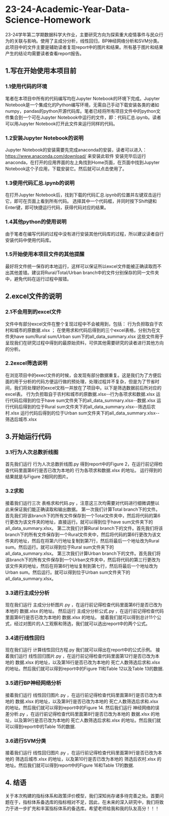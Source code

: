 # 23-24-Academic-Year-Data-Science-Homework
23-24学年第二学期数据科学大作业，主要研究方向为探索重大疫情事件与民众行为的关联与影响。使用了主成分分析，线性回归，BP神经网络分析和SVM分类。此项目中的文件主要是辅助读者复现report中的图片和结果。所有基于图片和结果产生的结论均需要读者查看report报告。
## 1.写在开始使用本项目前
### 1.1使用代码的环境
笔者在本项目中所有的代码编写均在Jupyter Notebook的环境下完成。Jupyter Notebook是一个集成化的Python编写环境，无需自己手动下载安装各类的诸如numpy，pandas的python开源代码库。笔者已经将所有项目文件中的python文件集合到一个可在Jupyter Notebook中运行的文件，即：代码汇总.ipynb。读者可以用Jupyter Notebook打开此文件来运行同样的代码。
### 1.2安装Jupyter Notebook的说明
Jupyter Notebook的安装需要先完成anaconda的安装，读者可以进入：https://www.anaconda.com/download/ 来安装此软件
安装完毕后运行anaconda，在打开的应用界面的左上角找到Home页面，在页面中找到Jupyter Notebook这个子应用，下载安装它。然后就可以点击使用了。
### 1.3使用代码汇总.ipynb的说明
在打开Jupyter Notebook后，找到下载的代码汇总.ipynb的位置并左键双击运行它，即可在页面上看到所有代码。
选择其中一个代码框，并同时按下Shift键和Enter键，即可快捷运行代码，获得代码对应的结果。
### 1.4其他python的使用说明
由于笔者在编写代码的过程中没有进行安装其他代码库的过程，所以建议读者自行安装代码中使用代码库。
### 1.5开始使用本项目文件的其他提醒
最好将文件统一保存的本地运行，这样可以保证所以excel文件能被正确读取而不出其他差错。建议将Rural/Total/Urban branch中的文件分别保存的同一文件夹中，避免代码在运行过程中报错。
## 2.excel文件的说明
### 2.1不会用到的excel文件
文件中有部分excel文件在整个复现过程中不会被用到，包括：
行为负担取自于农村和城市的原数据.xlsx ；
在使用求和代码后得到的三个excel表格，分别为在文件夹have sum/Rural sum/Urban sum下的all_data_summary.xlsx
这些文件用于呈现我们在研究过程中得到的最原始资料，可供其他需要研究的读者进行其他方向的分析。
### 2.2excel筛选说明
在浏览项目中的execl文件的时候，会发现有部分数据重复。这是我们为了方便后面的用于分析的代码方便运行做的预处理，处理过程并不复杂，但是为了节省时间，我们将处理好的excel文档一并放在了项目中。以下是筛选数据前后所对应的excel表。
行为负担取自于农村和城市的原数据.xlsx--行为各项求和数据.xlsx
运行代码后得到的位于have sum文件夹下的all_data_summary.xlsx--数据.xlsx
运行代码后得到的位于Rural sum文件夹下的all_data_summary.xlsx--筛选后农村.xlsx
运行代码后得到的位于Urban sum文件夹下的all_data_summary.xlsx--筛选后城市.xlsx
## 3.开始运行代码
### 3.1行为人次总数折线图
首先我们运行 行为人次总数折线图.py 得到report中的Figure 2，在运行前记得检查代码里面第6行是否已改为本地的 行为各项求和数据.xlsx 的地址。
运行得到的结果就是与Figure 2相同的图片。
### 3.2求和
接着我们运行三次 表格求和代码.py ，注意这三次均需要对代码进行细微调整以此来保证我们能正确读取和输出数据。
第一次我们计算Total branch下的文件。首先我们将该branch下的所有文件保存到一个Total文件夹中，然后将代码的第6行更改为该文件夹的地址，直接运行。就可以得到位于have sum文件夹下的all_data_summary.xlsx。
第二次我们计算Rural branch下的文件。首先我们将该branch下的所有文件保存到一个Rural文件夹中，然后将代码的第6行更改为该文件夹的地址，然后在将第六行地址复制到第7行，然后将最后一个地址改为Rural sum。然后运行。就可以得到位于Rural sum文件夹下的all_data_summary.xlsx。
第三次我们计算Urban branch下的文件。首先我们将该branch下的所有文件保存到一个Urban文件夹中，然后将代码的第三行更改为该文件夹的地址，然后在将第6行地址复制到第七行，然后将最后一个地址改为Urban sum。然后运行。就可以得到位于Urban sum文件夹下的all_data_summary.xlsx。
### 3.3进行主成分分析
现在我们运行 主成分分析图片.py ，在运行前记得检查代码里面第6行是否已改为本地的 数据.xlsx 的地址。
然后运行 主成分分析公式.py ，在运行前记得检查代码里面第6行是否已改为本地的 数据.xlsx 的地址。
接着我们就可以得到总计11个公式，经过对图片的人工观察和筛选，我们就可以选出report中的两个公式。
### 3.4进行线性回归
现在我们运行 计算线性回归方程.py 我们就可以得出在report中的公式示例。
接着我们运行 线性回归图片.py ，在运行前记得检查代码里面第12行是否已改为本地的 数据.xlsx 的地址，以及第16行是否已改为本地的 死亡人数筛选后求和.xlsx 的地址。然后我们就可以得到report中的Figure 11和Table 12以及Table 13的数据.
### 3.5进行BP神经网络分析
接着我们运行 线性回归图片.py ，在运行前记得检查代码里面第8行是否已改为本地的 数据.xlsx 的地址，以及第9行是否已改为本地的 死亡人数筛选后求和.xlsx 的地址。然后我们就可以得到report中的Figure 14.
然后我们运行 神经网络的误差分析.py ，在运行前记得检查代码里面第8行是否已改为本地的 数据.xlsx 的地址，以及第9行是否已改为本地的 死亡人数筛选后求和.xlsx 的地址。然后我们就可以得到report中的Table 15的数据.
### 3.6进行SVM分类
接着我们运行 线性回归图片.py ，在运行前记得检查代码里面第9行是否已改为本地的 筛选后城市.xlsx 的地址，以及第10行是否已改为本地的 筛选后农村.xlsx 的地址。然后我们就可以得到report中的Figure 16和Table 17的数据.
## 4. 结语
关于本次构建的指标体系和政策评价模型，我们深知尚存诸多待完善之处。首要问题在于，指标体系备选库的指标相对不足，因此，在未来的深入研究中，我们将致力于进一步扩充和丰富指标体系的备选库。希望老师给我和我的队友高分！！！
